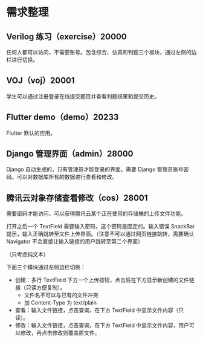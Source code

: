 # 需求整理

## Verilog 练习（exercise）20000

任何人都可以访问，不需要账号。包含综合、仿真和判题三个板块，通过左侧的边栏进行切换。

## VOJ（voj）20001

学生可以通过注册登录在线提交题目并查看判题结果和提交历史。

## Flutter demo（demo）20233

Flutter 默认的应用。

## Django 管理界面（admin）28000

Django 自动生成的，只有管理员才能登录的界面。需要 Django 管理员账号密码。可以对数据库所有的数据进行查看和修改。

## 腾讯云对象存储查看修改（cos）28001

需要密码才能访问，可以获得腾讯云某个正在使用的存储桶的上传文件功能。

打开之后一个 TextField 需要输入密码，这个密码是固定的。输入错误 SnackBar 提示，输入正确跳转至文件上传界面。（注意不可以通过网页链接跳转，需要确认 Navigator 不会直接让输入链接的用户跳转至第二个界面）

（只考虑纯文本）

下面三个模块通过左侧边栏切换：

- 创建：多行 TextField 下方一个上传按钮，点击后在下方显示新创建的文件链接（只读方便复制）。
    - 文件名不可以与已有的文件冲突
    - 加 Content-Type 为 text/plain
- 查看：输入文件链接，点击查询，在下方 TextField 中显示文件内容（只读）。
- 修改：输入文件链接，点击查询，在下方 TextField 中显示文件内容，用户可以修改，再点击修改则覆盖原文件。
